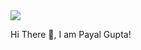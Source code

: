 <img src = "https://camo.githubusercontent.com/0443ac2f493279477986dfbb0991af30a5efc67296dc2339cf49f7123b4b71a0/68747470733a2f2f63617073756c652d72656e6465722e76657263656c2e6170702f6170693f747970653d776176696e6726636f6c6f723d6772616469656e74266865696768743d31353026746578743d48656c6c6f2532304576657279626f64792673656374696f6e3d68656164657226666f6e7453697a653d353026616e696d6174696f6e3d66616465496e">
<p>Hi There 👋, I am Payal Gupta!</p>
